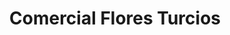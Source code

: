 ---
title: "Comercial Flores Turcios"
url: /san-miguel/comercial-flores-turcios-4a-avenida-norte/
shop: grandes almacenes
---